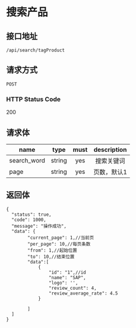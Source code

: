 # 搜索产品

## 接口地址

`/api/search/tagProduct`

## 请求方式

`POST`

### HTTP Status Code

200

## 请求体

| name     | type     | must     | description |
|----------|:--------:|:--------:|:--------:|
| search_word   | string   | yes      | 搜索关键词 |
| page   | string   | yes      | 页数，默认1 |



## 返回体

```json5
{
  "status": true,
  "code": 1000,
  "message": "操作成功",
  "data": {
        "current_page": 1,//当前页
        "per_page": 10,//每页条数
        "from": 1,//起始位置
        "to": 10,//结束位置
        "data":[
            {
                "id": "1",//id
                "name": "SAP",            
                "logo": '',
                "review_count": 4,
                "review_average_rate": 4.5
            }
           
        ]
  ]
}
``` 
